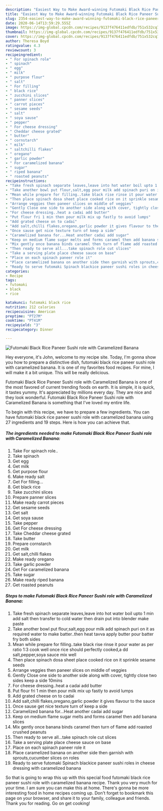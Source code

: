 ```yaml
---
description: "Easiest Way to Make Award-winning Futomaki Black Rice Paneer Sushi role with Caramelized Banana"
title: "Easiest Way to Make Award-winning Futomaki Black Rice Paneer Sushi role with Caramelized Banana"
slug: 2354-easiest-way-to-make-award-winning-futomaki-black-rice-paneer-sushi-role-with-caramelized-banana
date: 2020-06-14T13:59:29.555Z
image: https://img-global.cpcdn.com/recipes/9137f476411edfdb/751x532cq70/futomaki-black-rice-paneer-sushi-role-with-caramelized-banana-recipe-main-photo.jpg
thumbnail: https://img-global.cpcdn.com/recipes/9137f476411edfdb/751x532cq70/futomaki-black-rice-paneer-sushi-role-with-caramelized-banana-recipe-main-photo.jpg
cover: https://img-global.cpcdn.com/recipes/9137f476411edfdb/751x532cq70/futomaki-black-rice-paneer-sushi-role-with-caramelized-banana-recipe-main-photo.jpg
author: Theresa Boyd
ratingvalue: 4.3
reviewcount: 3
recipeingredient:
- " For spinach role"
- " spinach"
- " egg"
- " milk"
- " purpose flour"
- " salt"
- " For filling"
- " black rice"
- " zucchini slices"
- " panner slices"
- " carrot pieces"
- " sesame seeds"
- " salt"
- " soya sause"
- " pepper"
- " For cheese dressing"
- " Cheddar cheese grated"
- " butter"
- " cornstarch"
- " milk"
- " saltchilli flakes"
- " oregano"
- " garlic powder"
- " For caramelized banana"
- " sugar"
- " riped banana"
- " roasted peanuts"
recipeinstructions:
- "Take fresh spinach separate leaves,leave into hot water boil upto 1 min add salt then transfer to cold water then drain put into blender make paste"
- "Take another bowl put flour,salt,egg pour milk add spinach puri on it as required water to make batter..then heat tavva apply butter pour batter fry both sides"
- "Mean while prepare for filling..take black rise rinse it pour water as per ratio 1:3 cook well once rice should perfectly cooked,a dd salt,pepper,soya sauce mix well"
- "Then place spinach dosa sheet place cooked rice on it sprinkle sesame seeds"
- "Arrange veggies then paneer slices on middle of veggies"
- "Gently Close one side to another side along with cover, tightly close two sides keep a side 10mins"
- "For cheese dressing..heat a cadai add butter"
- "Put flour fri 1 min then pour milk mix up fastly to avoid lumps"
- "Add grated cheese on to cadai"
- "Add salt,chilli flakes,oregano,garlic powder it gives flavour to the sauce"
- "Once sause get nice texture turn of keep a side"
- "Caramelized banana for...Heat another cadai add sugar"
- "Keep on medium flame sugar melts and forms caramel then add banana slices"
- "Mix gently once banana binds caramel then turn of flame add roasted crushed peanuts"
- "Then ready to serve all...take spinach role cut slices"
- "Take a serving plate place cheese sauce on base"
- "Place on each spinach paneer role it"
- "Place caramelized banana on another side then garnish with sprouts,cucumber slices on roles"
- "Ready to serve futomaki Spinach blackice paneer sushi roles in cheese dressing with caramelized banana"
categories:
- Recipe
tags:
- futomaki
- black
- rice

katakunci: futomaki black rice 
nutrition: 212 calories
recipecuisine: American
preptime: "PT27M"
cooktime: "PT41M"
recipeyield: "3"
recipecategory: Dinner

---
```



![Futomaki Black Rice Paneer Sushi role with Caramelized Banana](https://img-global.cpcdn.com/recipes/9137f476411edfdb/751x532cq70/futomaki-black-rice-paneer-sushi-role-with-caramelized-banana-recipe-main-photo.jpg)

Hey everyone, it's John, welcome to my recipe site. Today, I'm gonna show you how to prepare a distinctive dish, futomaki black rice paneer sushi role with caramelized banana. It is one of my favorites food recipes. For mine, I will make it a bit unique. This will be really delicious.



Futomaki Black Rice Paneer Sushi role with Caramelized Banana is one of the most favored of current trending foods on earth. It is simple, it is quick, it tastes yummy. It's appreciated by millions every day. They are nice and they look wonderful. Futomaki Black Rice Paneer Sushi role with Caramelized Banana is something that I've loved my entire life.


To begin with this recipe, we have to prepare a few ingredients. You can have futomaki black rice paneer sushi role with caramelized banana using 27 ingredients and 19 steps. Here is how you can achieve that.

<!--inarticleads1-->

##### The ingredients needed to make Futomaki Black Rice Paneer Sushi role with Caramelized Banana:

1. Take  For spinach role..
1. Take  spinach
1. Get  egg
1. Get  milk
1. Get  purpose flour
1. Make ready  salt
1. Get  For filling...
1. Get  black rice
1. Take  zucchini slices
1. Prepare  panner slices
1. Make ready  carrot pieces
1. Get  sesame seeds
1. Get  salt
1. Get  soya sause
1. Take  pepper
1. Get  For cheese dressing
1. Take  Cheddar cheese grated
1. Take  butter
1. Prepare  cornstarch
1. Get  milk
1. Get  salt,chilli flakes
1. Make ready  oregano
1. Take  garlic powder
1. Get  For caramelized banana
1. Take  sugar
1. Make ready  riped banana
1. Get  roasted peanuts




<!--inarticleads2-->

##### Steps to make Futomaki Black Rice Paneer Sushi role with Caramelized Banana:

1. Take fresh spinach separate leaves,leave into hot water boil upto 1 min add salt then transfer to cold water then drain put into blender make paste
1. Take another bowl put flour,salt,egg pour milk add spinach puri on it as required water to make batter..then heat tavva apply butter pour batter fry both sides
1. Mean while prepare for filling..take black rise rinse it pour water as per ratio 1:3 cook well once rice should perfectly cooked,a dd salt,pepper,soya sauce mix well
1. Then place spinach dosa sheet place cooked rice on it sprinkle sesame seeds
1. Arrange veggies then paneer slices on middle of veggies
1. Gently Close one side to another side along with cover, tightly close two sides keep a side 10mins
1. For cheese dressing..heat a cadai add butter
1. Put flour fri 1 min then pour milk mix up fastly to avoid lumps
1. Add grated cheese on to cadai
1. Add salt,chilli flakes,oregano,garlic powder it gives flavour to the sauce
1. Once sause get nice texture turn of keep a side
1. Caramelized banana for...Heat another cadai add sugar
1. Keep on medium flame sugar melts and forms caramel then add banana slices
1. Mix gently once banana binds caramel then turn of flame add roasted crushed peanuts
1. Then ready to serve all...take spinach role cut slices
1. Take a serving plate place cheese sauce on base
1. Place on each spinach paneer role it
1. Place caramelized banana on another side then garnish with sprouts,cucumber slices on roles
1. Ready to serve futomaki Spinach blackice paneer sushi roles in cheese dressing with caramelized banana




So that is going to wrap this up with this special food futomaki black rice paneer sushi role with caramelized banana recipe. Thank you very much for your time. I am sure you can make this at home. There's gonna be more interesting food in home recipes coming up. Don't forget to bookmark this page on your browser, and share it to your family, colleague and friends. Thank you for reading. Go on get cooking!

